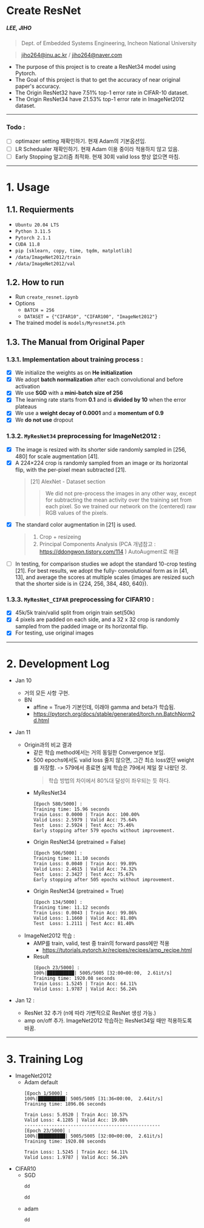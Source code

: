 # Create ResNet
##### LEE, JIHO
> Dept. of Embedded Systems Engineering, Incheon National University

> jiho264@inu.ac.kr /  jiho264@naver.com
 
- The purpose of this project is to create a ResNet34 model using Pytorch.
- The Goal of this project is that to get the accuracy of near original paper's accuracy.
- The Origin ResNet32 have 7.51% top-1 error rate in CIFAR-10 dataset.
- The Origin ResNet34 have 21.53% top-1 error rate in ImageNet2012 dataset.
---
### Todo : 
- [ ] optimazer setting 재확인하기. 현재 Adam의 기본옵션임.
- [ ] LR Schedualer 재확인하기. 현재 Adam 이용 중이라 적용하지 않고 있음.
- [ ] Early Stopping 알고리즘 최적화. 현재 30회 valid loss 향상 없으면 마침.
---
# 1. Usage
## 1.1. Requierments
  - ```Ubuntu 20.04 LTS```
  - ```Python 3.11.5```
  - ```Pytorch 2.1.1```
  - ```CUDA 11.8```
  - ```pip [sklearn, copy, time, tqdm, matplotlib]```
  - ```/data/ImageNet2012/train```
  - ```/data/ImageNet2012/val```
## 1.2. How to run 
  - Run ```create_resnet.ipynb```
  - Options
    - ```BATCH = 256```
    - ```DATASET = {"CIFAR10", "CIFAR100", "ImageNet2012"}```
  - The trained model is ```models/Myresnet34.pth```
## 1.3. The Manual from Original Paper
### 1.3.1. Implementation about training process :
  - [x] We initialize the weights as on **He initialization**
  - [x] We adopt **batch normalization** after each convolutional and before activation
  - [x] We use **SGD** with a **mini-batch size of 256**
  - [x] The learning rate starts from **0.1** and is **divided by 10** when the error plateaus
  - [x] We use a **weight decay of 0.0001** and a **momentum of 0.9**
  - [x] We **do not use** dropout
  
### 1.3.2. ```MyResNet34``` preprocessing for ImageNet2012 :
  - [x] The image is resized with its shorter side randomly sampled in [256, 480] for scale augmentation [41]. 
  - [x] A 224×224 crop is randomly sampled from an image or its horizontal flip, with the per-pixel mean subtracted [21]. 
    > [21] AlexNet - Dataset section
    >> We did not pre-process the images in any other way, except for subtracting the mean activity over the training set from each pixel. 
    >> So we trained our network on the (centered) raw RGB values of the pixels.
  - [x] The standard color augmentation in [21] is used.
    > 1. Crop + resizeing
    > 2. Principal Components Analysis (PCA 개념참고 : https://ddongwon.tistory.com/114 )
    > AutoAugment로 해결
  - [ ] In testing, for comparison studies we adopt the standard 10-crop testing [21]. For best results, we adopt the fully- convolutional form as in [41, 13], and average the scores at multiple scales (images are resized such that the shorter side is in {224, 256, 384, 480, 640}).

### 1.3.3. ```MyResNet_CIFAR``` preprocessing for CIFAR10 :
  - [x] 45k/5k train/valid split from origin train set(50k)
  - [x] 4 pixels are padded on each side, and a 32 x 32 crop is randomly sampled from the padded image or its horizontal flip.
  - [x] For testing, use original images
---

# 2. Development Log
- Jan 10    
  - 거의 모든 사항 구현.
  - BN 
    - affine = True가 기본인데, 이래야 gamma and beta가 학습됨.
    - https://pytorch.org/docs/stable/generated/torch.nn.BatchNorm2d.html

- Jan 11
  - Origin과의 비교 결과
    - 같은 학습 method에서는 거의 동일한 Convergence 보임.
    - 500 epochs에서도 valid loss 줄지 않으면, 그간 최소 loss였던 weight를 저장함. -> 579에서 종료면 실제 학습은 79에서 제일 잘 나왔던 것.
      > 학습 방법의 차이에서 80%대 달성이 좌우되는 듯 하다.
    - MyResNet34
      ```
      [Epoch 580/5000] :
      Training time: 15.96 seconds
      Train Loss: 0.0000 | Train Acc: 100.00%
      Valid Loss: 2.5979 | Valid Acc: 75.64%
      Test  Loss: 2.5924 | Test Acc: 75.46%
      Early stopping after 579 epochs without improvement.
      ```
    - Origin ResNet34 (pretrained = False)
      ```
      [Epoch 506/5000] :
      Training time: 11.10 seconds
      Train Loss: 0.0040 | Train Acc: 99.89%
      Valid Loss: 2.4615 | Valid Acc: 74.32%
      Test  Loss: 2.3427 | Test Acc: 75.67%
      Early stopping after 505 epochs without improvement.
      ```
    - Origin ResNet34 (pretrained = True)
      ```
      [Epoch 134/5000] :
      Training time: 11.12 seconds
      Train Loss: 0.0043 | Train Acc: 99.86%
      Valid Loss: 1.1660 | Valid Acc: 81.80%
      Test  Loss: 1.2111 | Test Acc: 81.40%
      ```
  - ImageNet2012 학습 :
    - AMP를 train, valid, test 중 train의 forward pass에만 적용
      - https://tutorials.pytorch.kr/recipes/recipes/amp_recipe.html
    - Result
      ```
      [Epoch 23/5000] :
      100%|██████████| 5005/5005 [32:00<00:00,  2.61it/s]  
      Training time: 1920.08 seconds
      Train Loss: 1.5245 | Train Acc: 64.11%
      Valid Loss: 1.9787 | Valid Acc: 56.24%
       ```
- Jan 12 :
  - ResNet 32 추가 (n에 따라 가변적으로 ResNet 생성 가능.) 
  - amp on/off 추가. ImageNet2012 학습하는 ResNet34일 때만 적용하도록 바꿈.

---
# 3. Training Log
- ImageNet2012
  - Adam default
    ```
    [Epoch 1/5000] :
    100%|██████████| 5005/5005 [31:36<00:00,  2.64it/s]  
    Training time: 1896.06 seconds

    Train Loss: 5.0520 | Train Acc: 10.57%
    Valid Loss: 4.1285 | Valid Acc: 19.08%
    --------------------------------------------------
    [Epoch 23/5000] :
    100%|██████████| 5005/5005 [32:00<00:00,  2.61it/s]  
    Training time: 1920.08 seconds

    Train Loss: 1.5245 | Train Acc: 64.11%
    Valid Loss: 1.9787 | Valid Acc: 56.24%
    ```
- CIFAR10
  - SGD
    ```python
    dd
    ```
    ```
    dd
    ```
  - adam
    ```
    dd
    ```
